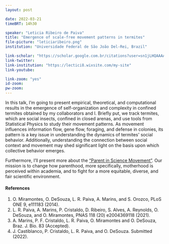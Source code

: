 ```yaml
---
layout: post

date: 2022-03-21
timeBRT: 14h30

speaker: "Leticia Ribeiro de Paiva"
title: "Emergence of scale-free movement patterns in termites"
file-picture: "leticiaribeiro.png"
institution: "Universidade Federal de São João Del-Rei, Brazil"

link-scholar: "https://scholar.google.com.br/citations?user=sn1jLHQAAAAJ&hl=en"
link-twitter:
link-institution: "https://lectici8.wixsite.com/my-site"
link-youtube:

link-zoom: "yes"
id-zoom: 
pw-zoom: 
---
```


In this talk, I’m going to present empirical, theoretical, and computational results in the emergence of self-organization and complexity in confined termites obtained by my collaborators and I. Briefly put, we track termites, which are social insects, confined in closed arenas, and use tools from Statistical Physics to study their movement patterns. As movement influences information flow, gene flow, foraging, and defense in colonies, its pattern is a key issue in understanding the dynamics of termites' social behavior. Additionally, understanding the connection between social context and movement may shed significant light on the basis upon which collective behavior emerges.

Furthermore, I’ll present more about the [“Parent in Science Movement”](https://www.parentinscience.com/). Our mission is to change how parenthood, more specifically, motherhood is perceived within academia, and to fight for a more equitable, diverse, and fair scientific environment.

#### References
1. O. Miramontes, O. DeSouza, L. R. Paiva, A. Marins, and S. Orozco, PLoS ONE 9, e111183 (2014).
2. L. R. Paiva, A. Marins, P. Cristaldo, D. Ribeiro, S. Alves, A. Reynolds, O. DeSouza, and O. Miramontes, PNAS 118 (20) e2004369118 (2021).
3. A. Marins, P. F. Cristaldo, L. R. Paiva, O. Miramontes and O. DeSouza, Braz. J. Bio. 83 (Accepted).
4. J. Castiblanco, P. Cristaldo, L. R. Paiva, and O. DeSouza. Submitted (2022).